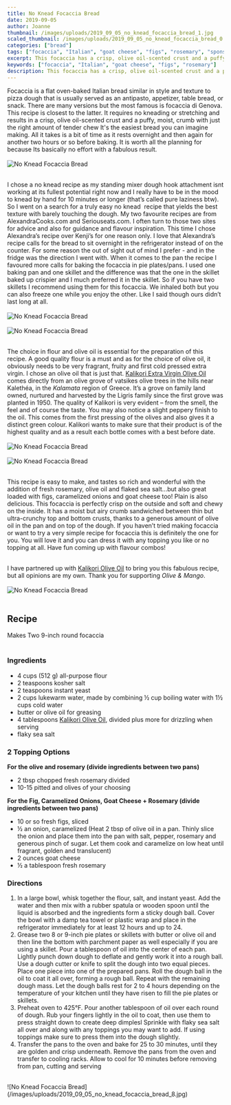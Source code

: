 ```yaml
---
title: No Knead Focaccia Bread
date: 2019-09-05
author: Joanne
thumbnail: /images/uploads/2019_09_05_no_knead_focaccia_bread_1.jpg
scaled_thumbnail: /images/uploads/2019_09_05_no_knead_focaccia_bread_0.jpg
categories: ["bread"]
tags: ["focaccia", "Italian", "goat cheese", "figs", "rosemary", "sponsored"]
excerpt: This focaccia has a crisp, olive oil-scented crust and a puffy, moist crumb
keywords: ["focaccia", "Italian", "goat cheese", "figs", "rosemary"]
description: This focaccia has a crisp, olive oil-scented crust and a puffy, moist crumb
---
```


Focaccia is a flat oven-baked Italian bread similar in style and texture to pizza dough that is usually served as an antipasto, appetizer, table bread, or snack. There are many versions but the most famous is focaccia di Genova. This recipe is closest to the latter. It requires no kneading or stretching and results in a crisp, olive oil-scented crust and a puffy, moist, crumb with just the right amount of tender chew It's the easiest bread you can imagine making. All it takes is a bit of time as it rests overnight and then again for another two hours or so before baking. It is worth all the planning for because Its basically no effort with a fabulous result. 
</br>
</br>
![No Knead Focaccia Bread](/images/uploads/2019_09_05_no_knead_focaccia_bread_2.jpg)
</br>
</br>

I chose a no knead recipe as my standing mixer dough hook attachment isnt working at its fullest potential right now and I really have to be in the mood to knead by hand for 10 minutes or longer (that’s called pure laziness btw). So I went on a search for a truly easy no knead  recipe that yields the best texture with barely touching the dough. My two favourite recipes are from AlexandraCooks.com and Seriouseats.com. I often turn to those two sites for advice and also for guidance and flavour inspiration. This time I chose Alexandra’s recipe over Kenji’s for one reason only. I love that Alexandra’s recipe calls for the bread to sit overnight in the refrigerator instead of on the counter. For some reason the out of sight out of mind I prefer - and in the fridge was the direction I went with. When it comes to the pan the recipe I favoured more calls for baking the focaccia in pie plates/pans. I used one baking pan and one skillet and the difference was that the one in the skillet baked up crispier and I much preferred it in the skillet. So if you have two skillets I recommend using them for this focaccia. We inhaled both but you can also freeze one while you enjoy the other. Like I said though ours didn’t last long at all. 
</br>
</br>
![No Knead Focaccia Bread](/images/uploads/2019_09_05_no_knead_focaccia_bread_3.jpg)
</br>
</br>
![No Knead Focaccia Bread](/images/uploads/2019_09_05_no_knead_focaccia_bread_4.jpg)
</br>
</br>

The choice in flour and olive oil is essential for the preparation of this recipe. A good quality flour is a must and as for the choice of olive oil, it obviously needs to be very fragrant, fruity and first cold pressed extra virgin. I chose an olive oil that is just that. <span class="highlight"><a rel="nofollow" href="http://kalikori.com">Kalikori Extra Virgin Olive Oil</a></span> comes directly from an olive grove of vatsikes olive trees in the hills near Kalethéa, in the _Kalamata_ region of Greece. It’s a grove on family land owned, nurtured and harvested by the Ligris family since the first grove was planted in 1950.
The quality of Kalikori is very evident – from the smell, the feel and of course the taste. You may also notice a slight peppery finish to the oil. This comes from the first pressing of the olives and also gives it a distinct green colour. Kalikori wants to make sure that their product is of the highest quality and as a result each bottle comes with a best before date. 
</br>
</br>
![No Knead Focaccia Bread](/images/uploads/2019_09_05_no_knead_focaccia_bread_5.jpg)
</br>
</br>
![No Knead Focaccia Bread](/images/uploads/2019_09_05_no_knead_focaccia_bread_6.jpg)
</br>
</br>

This recipe is easy to make, and tastes so rich and wonderful with the addition of fresh rosemary, olive oil and flaked sea salt...but also great loaded with figs, caramelized onions and goat cheese too! Plain is also delicious. This focaccia is perfectly crisp on the outside and soft and chewy on the inside. It has a moist but airy crumb sandwiched between thin but ultra-crunchy top and bottom crusts, thanks to a generous amount of olive oil in the pan and on top of the dough. If you haven’t tried making focaccia or want to try a very simple recipe for focaccia this is definitely the one for you. You will love it and you can dress it with any topping you like or no topping at all. Have fun coming up with flavour combos!
</br>
</br>

I have partnered up with <span class="highlight"><a rel="nofollow" href="http://kalikori.com">Kalikori Olive Oil</a></span> to bring you this fabulous recipe, but all opinions are my own. Thank you for supporting _Olive & Mango_.
</br>
</br>
![No Knead Focaccia Bread](/images/uploads/2019_09_05_no_knead_focaccia_bread_7.jpg)
</br>
</br>

## Recipe
Makes Two 9-inch round focaccia
</br>
</br>

### Ingredients

* <span itemprop="ingredients">4 cups (512 g) all-purpose flour</span>
* <span itemprop="ingredients">2 teaspoons kosher salt</span>
* <span itemprop="ingredients">2 teaspoons instant yeast</span>
* <span itemprop="ingredients">2 cups lukewarm water, made by combining &frac12; cup boiling water with 1&frac12; cups cold water</span>
* <span itemprop="ingredients">butter or olive oil for greasing</span>
* <span itemprop="ingredients">4 tablespoons <span class="highlight"><a rel="nofollow" href="http://kalikori.com">Kalikori Olive Oil</a></span>, divided plus more for drizzling when serving</span>
* <span itemprop="ingredients">flaky sea salt</span>

### 2 Topping Options

__For the olive and rosemary (divide ingredients between two pans)__

* <span itemprop="ingredients">2 tbsp chopped fresh rosemary divided</span>
* <span itemprop="ingredients">10-15 pitted and olives of your choosing </span>

__For the Fig, Caramelized Onions, Goat Cheese + Rosemary (divide ingredients between two pans)__

* <span itemprop="ingredients">10 or so fresh figs, sliced</span>
* <span itemprop="ingredients">&frac12; an onion, caramelized (Heat 2 tbsp of olive oil in a pan. Thinly slice the onion and place them into the pan with salt, pepper, rosemary and generous pinch of sugar. Let them cook and caramelize on low heat until fragrant, golden and translucent)</span>
* <span itemprop="ingredients">2 ounces goat cheese</span>
* <span itemprop="ingredients">&frac12; a tablespoon fresh rosemary</span>

### Directions

1. In a large bowl, whisk together the flour, salt, and instant yeast. Add the water and then mix with a rubber spatula or wooden spoon until the liquid is absorbed and the ingredients form a sticky dough ball. Cover the bowl with a damp tea towel or plastic wrap and place in the refrigerator immediately for at least 12 hours and up to 24. 
2. Grease two 8 or 9-inch pie plates or skillets with butter or olive oil and then line the bottom with parchment paper as well especially if you are using a skillet. Pour a tablespoon of oil into the center of each pan. Lightly punch down dough to deflate and gently work it into a rough ball. Use a dough cutter or knife to split the dough into two equal pieces. Place one piece into one of the prepared pans. Roll the dough ball in the oil to coat it all over, forming a rough ball. Repeat with the remaining dough mass. Let the dough balls rest for 2 to 4 hours depending on the temperature of your kitchen until they have risen to fill the pie plates or skillets. 
3. Preheat oven to 425°F. Pour another tablespoon of oil over each round of dough. Rub your fingers lightly in the oil to coat, then use them to press straight down to create deep dimplesl Sprinkle with flaky sea salt all over and along with any toppings you may want to add. If using toppings make sure to press them into the dough slightly. 
4. Transfer the pans to the oven and bake for 25 to 30 minutes, until they  are golden and crisp underneath. Remove the pans from the oven and transfer to cooling racks. Allow to cool for 10 minutes before removing from pan, cutting and serving

</br>
![No Knead Focaccia Bread](/images/uploads/2019_09_05_no_knead_focaccia_bread_8.jpg)